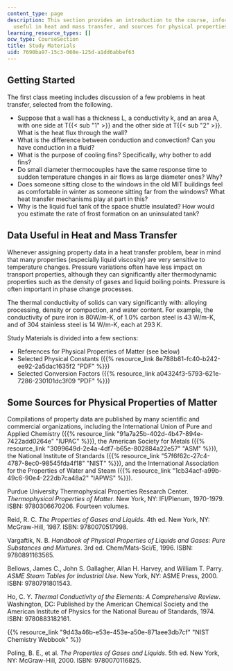 ```yaml
---
content_type: page
description: This section provides an introduction to the course, information on data
  useful in heat and mass transfer, and sources for physical properties of matter.
learning_resource_types: []
ocw_type: CourseSection
title: Study Materials
uid: 7690ba97-15c3-060e-125d-a1dd6abbef63
---
```


Getting Started
---------------

The first class meeting includes discussion of a few problems in heat transfer, selected from the following.

*   Suppose that a wall has a thickness L, a conductivity k, and an area A, with one side at T{{< sub "1" >}} and the other side at T{{< sub "2" >}}. What is the heat flux through the wall?
*   What is the difference between conduction and convection? Can you have conduction in a fluid?
*   What is the purpose of cooling fins? Specifically, why bother to add fins?
*   Do small diameter thermocouples have the same response time to sudden temperature changes in air flows as large diameter ones? Why?
*   Does someone sitting close to the windows in the old MIT buildings feel as comfortable in winter as someone sitting far from the windows? What heat transfer mechanisms play at part in this?
*   Why is the liquid fuel tank of the space shuttle insulated? How would you estimate the rate of frost formation on an uninsulated tank?

Data Useful in Heat and Mass Transfer
-------------------------------------

Whenever assigning property data in a heat transfer problem, bear in mind that many properties (especially liquid viscosity) are very sensitive to temperature changes. Pressure variations often have less impact on transport properties, although they can significantly alter thermodynamic properties such as the density of gases and liquid boiling points. Pressure is often important in phase change processes.

The thermal conductivity of solids can vary significantly with: alloying processing, density or compaction, and water content. For example, the conductivity of pure iron is 80W/m-K, of 1.0% carbon steel is 43 W/m-K, and of 304 stainless steel is 14 W/m-K, each at 293 K.

Study Materials is divided into a few sections:

*   References for Physical Properties of Matter (see below)
*   Selected Physical Constants ({{% resource_link 8e788b81-fc40-b242-ee92-2a5dac1635f2 "PDF" %}})
*   Selected Conversion Factors ({{% resource_link a04324f3-5793-621e-7286-230101dc3f09 "PDF" %}})

Some Sources for Physical Properties of Matter
----------------------------------------------

Compilations of property data are published by many scientific and commercial organizations, including the International Union of Pure and Applied Chemistry ({{% resource_link "91a7a25b-402d-4b47-894e-7422add0264e" "IUPAC" %}}), the American Society for Metals ({{% resource_link "3099649d-2e4a-4df7-b65e-802884a22e57" "ASM" %}}), the National Institute of Standards ({{% resource_link "57f6f62c-27c4-4787-8ec0-98545fda4f18" "NIST" %}}), and the International Association for the Properties of Water and Steam ({{% resource_link "1cb34acf-a99b-49c6-90e4-222db7ca48a2" "IAPWS" %}}).

Purdue University Thermophysical Properties Research Center. _Thermophysical Properties of Matter_. New York, NY: IFI/Plenum, 1970-1979. ISBN: 9780306670206. Fourteen volumes.

Reid, R. C. _The Properties of Gases and Liquids_. 4th ed. New York, NY: McGraw-Hill, 1987. ISBN: 9780070517998.

Vargaftik, N. B. _Handbook of Physical Properties of Liquids and Gases: Pure Substances and Mixtures_. 3rd ed. Chem/Mats-Sci/E, 1996. ISBN: 9780891163565.

Bellows, James C., John S. Gallagher, Allan H. Harvey, and William T. Parry. _ASME Steam Tables for Industrial Use_. New York, NY: ASME Press, 2000. ISBN: 9780791801543.

Ho, C. Y. _Thermal Conductivity of the Elements: A Comprehensive Review_. Washington, DC: Published by the American Chemical Society and the American Institute of Physics for the National Bureau of Standards, 1974. ISBN: 9780883182161.

{{% resource_link "9d43a46b-e53e-453e-a50e-871aee3db7cf" "NIST Chemistry Webbook" %}}

Poling, B. E., et al. _The Properties of Gases and Liquids_. 5th ed. New York, NY: McGraw-Hill, 2000. ISBN: 9780070116825.